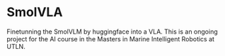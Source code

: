 # SmolVLA
Finetunning  the SmolVLM by huggingface into a VLA. This is an ongoing project for the AI course in the Masters in Marine Intelligent Robotics at UTLN.
